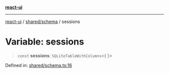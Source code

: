 [**react-ui**](../../../README.md)

***

[react-ui](../../../README.md) / [shared/schema](../README.md) / sessions

# Variable: sessions

> `const` **sessions**: `SQLiteTableWithColumns`\<\{ \}\>

Defined in: [shared/schema.ts:16](https://github.com/UWA-CITS5206-DMR/react-ui/blob/7050e78c07ed514b5a3e8c4228a2104c7641f592/shared/schema.ts#L16)
